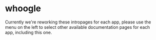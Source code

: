 # whoogle

Currently we're reworking these intropages for each app, please use the menu on the left to select other available documentation pages for each app, including this one.
